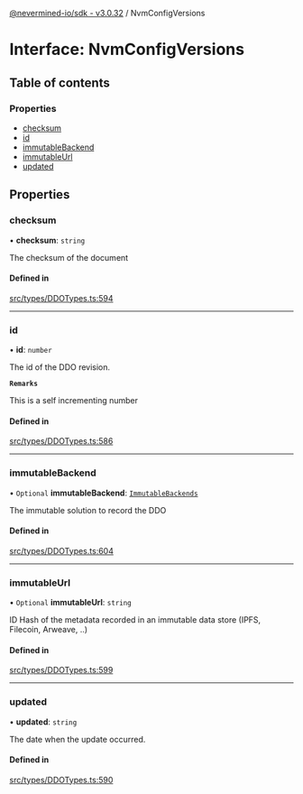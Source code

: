 [@nevermined-io/sdk - v3.0.32](../code-reference.md) / NvmConfigVersions

# Interface: NvmConfigVersions

## Table of contents

### Properties

- [checksum](NvmConfigVersions.md#checksum)
- [id](NvmConfigVersions.md#id)
- [immutableBackend](NvmConfigVersions.md#immutablebackend)
- [immutableUrl](NvmConfigVersions.md#immutableurl)
- [updated](NvmConfigVersions.md#updated)

## Properties

### checksum

• **checksum**: `string`

The checksum of the document

#### Defined in

[src/types/DDOTypes.ts:594](https://github.com/nevermined-io/sdk-js/blob/aebb2d7041e6f22aa25122a9a516bc8a7030d8ab/src/types/DDOTypes.ts#L594)

---

### id

• **id**: `number`

The id of the DDO revision.

**`Remarks`**

This is a self incrementing number

#### Defined in

[src/types/DDOTypes.ts:586](https://github.com/nevermined-io/sdk-js/blob/aebb2d7041e6f22aa25122a9a516bc8a7030d8ab/src/types/DDOTypes.ts#L586)

---

### immutableBackend

• `Optional` **immutableBackend**: [`ImmutableBackends`](../enums/ImmutableBackends.md)

The immutable solution to record the DDO

#### Defined in

[src/types/DDOTypes.ts:604](https://github.com/nevermined-io/sdk-js/blob/aebb2d7041e6f22aa25122a9a516bc8a7030d8ab/src/types/DDOTypes.ts#L604)

---

### immutableUrl

• `Optional` **immutableUrl**: `string`

ID Hash of the metadata recorded in an immutable data store (IPFS, Filecoin, Arweave, ..)

#### Defined in

[src/types/DDOTypes.ts:599](https://github.com/nevermined-io/sdk-js/blob/aebb2d7041e6f22aa25122a9a516bc8a7030d8ab/src/types/DDOTypes.ts#L599)

---

### updated

• **updated**: `string`

The date when the update occurred.

#### Defined in

[src/types/DDOTypes.ts:590](https://github.com/nevermined-io/sdk-js/blob/aebb2d7041e6f22aa25122a9a516bc8a7030d8ab/src/types/DDOTypes.ts#L590)
